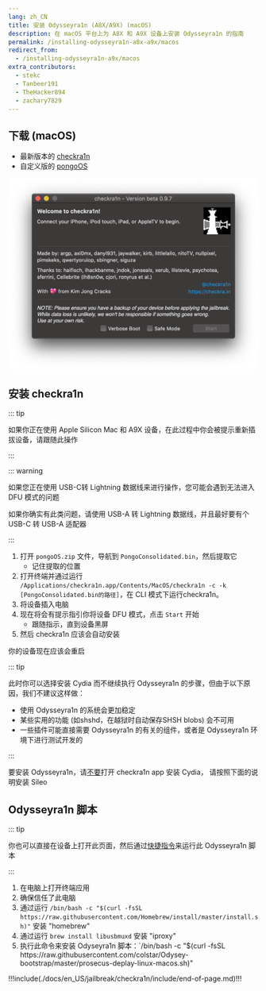```yaml
---
lang: zh_CN
title: 安装 Odysseyra1n (A8X/A9X) (macOS)
description: 在 macOS 平台上为 A8X 和 A9X 设备上安装 Odysseyra1n 的指南
permalink: /installing-odysseyra1n-a8x-a9x/macos
redirect_from:
  - /installing-odysseyra1n-a9x/macos
extra_contributors:
  - stekc
  - Tanbeer191
  - TheHacker894
  - zachary7829
---
```


## 下载 (macOS)

- 最新版本的 [checkra1n](https://checkra.in)
- 自定义版的 [pongoOS](https://github.com/checkra1n/BugTracker/files/6429930/Pongo.zip)

![checkra1n 截图](/assets/images/checkra1n.png)

## 安装 checkra1n

::: tip

如果你正在使用 Apple Silicon Mac 和 A9X 设备，在此过程中你会被提示重新插拔设备，请跟随此操作

:::

::: warning

如果您正在使用 USB-C转 Lightning 数据线来进行操作，您可能会遇到无法进入DFU 模式的问题

如果你确实有此类问题，请使用 USB-A 转 Lightning 数据线，并且最好要有个 USB-C 转 USB-A 适配器

:::

1. 打开 `pongoOS.zip` 文件，导航到 `PongoConsolidated.bin`，然后提取它
   - 记住提取的位置
2. 打开终端并通过运行 `/Applications/checkra1n.app/Contents/MacOS/checkra1n -c -k [PongoConsolidated.bin的路径]`，在 CLI 模式下运行checkra1n。
3. 将设备插入电脑
4. 现在将会有提示指引你将设备 <router-link to="/faq/#what-is-dfu-mode">DFU 模式</router-link>，点击 `Start` 开始
   - 跟随指示，直到设备黑屏
5. 然后 checkra1n 应该会自动安装

你的设备现在应该会重启

<!--Will probably make this better later on but this will work for now-->

::: tip

此时你可以选择安装 Cydia 而不继续执行 Odysseyra1n 的步骤，但由于以下原因，我们不建议这样做：

- 使用 Odysseyra1n 的系统会更加稳定
- 某些实用的功能 (如shshd，在越狱时自动保存SHSH blobs) 会不可用
- 一些插件可能直接需要 Odysseyra1n 的有关的组件，或者是 Odysseyra1n 环境下进行测试开发的

:::

要安装 Odysseyra1n，请<u>不要</u>打开 checkra1n app 安装 Cydia， 请按照下面的说明安装 Sileo

## Odysseyra1n 脚本

::: tip

你也可以直接在设备上打开此页面，然后通过[快捷指令](https://www.icloud.com/shortcuts/8d4e206d568d4aadb624b2a6191a3771)来运行此 Odysseyra1n 脚本

:::

1. 在电脑上打开终端应用
2. 确保信任了此电脑
3. 通过运行 `/bin/bash -c "$(curl -fsSL https://raw.githubusercontent.com/Homebrew/install/master/install.sh)"` 安装 "homebrew"
4. 通过运行 `brew install libusbmuxd` 安装 "iproxy"
5. 执行此命令来安装 Odyseyra1n 脚本：\`/bin/bash -c "$(curl -fsSL https\://raw\.githubusercontent.com/colstar/Odysey-bootstrap/master/prosecus-deplay-linux-macos.sh)"

!!!include(./docs/en_US/jailbreak/checkra1n/include/end-of-page.md)!!!
